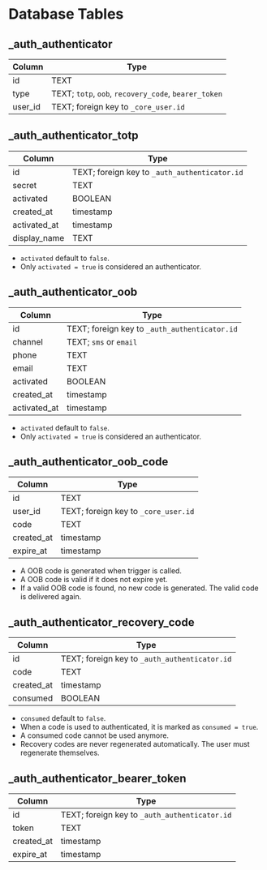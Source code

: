 # Database Tables

## _auth_authenticator

|Column|Type|
|------|----|
|id|TEXT|
|type|TEXT; `totp`, `oob`, `recovery_code`, `bearer_token`|
|user_id|TEXT; foreign key to `_core_user.id`|

## _auth_authenticator_totp

|Column|Type|
|------|----|
|id|TEXT; foreign key to `_auth_authenticator.id`|
|secret|TEXT|
|activated|BOOLEAN|
|created_at|timestamp|
|activated_at|timestamp|
|display_name|TEXT|

- `activated` default to `false`.
- Only `activated = true` is considered an authenticator.

## _auth_authenticator_oob

|Column|Type|
|------|----|
|id|TEXT; foreign key to `_auth_authenticator.id`|
|channel|TEXT; `sms` or `email`|
|phone|TEXT|
|email|TEXT|
|activated|BOOLEAN|
|created_at|timestamp|
|activated_at|timestamp|

- `activated` default to `false`.
- Only `activated = true` is considered an authenticator.

## _auth_authenticator_oob_code

|Column|Type|
|------|----|
|id|TEXT|
|user_id|TEXT; foreign key to `_core_user.id`|
|code|TEXT|
|created_at|timestamp|
|expire_at|timestamp|

- A OOB code is generated when trigger is called.
- A OOB code is valid if it does not expire yet.
- If a valid OOB code is found, no new code is generated. The valid code is delivered again.

## _auth_authenticator_recovery_code

|Column|Type|
|------|----|
|id|TEXT; foreign key to `_auth_authenticator.id`|
|code|TEXT|
|created_at|timestamp|
|consumed|BOOLEAN|

- `consumed` default to `false`.
- When a code is used to authenticated, it is marked as `consumed = true`.
- A consumed code cannot be used anymore.
- Recovery codes are never regenerated automatically. The user must regenerate themselves.

## _auth_authenticator_bearer_token

|Column|Type|
|------|----|
|id|TEXT; foreign key to `_auth_authenticator.id`|
|token|TEXT|
|created_at|timestamp|
|expire_at|timestamp|
